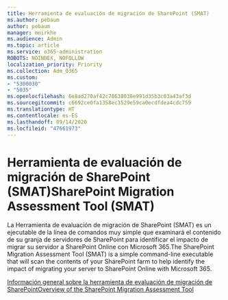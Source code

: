 ```yaml
---
title: Herramienta de evaluación de migración de SharePoint (SMAT)
ms.author: pebaum
author: pebaum
manager: mnirkhe
ms.audience: Admin
ms.topic: article
ms.service: o365-administration
ROBOTS: NOINDEX, NOFOLLOW
localization_priority: Priority
ms.collection: Adm_O365
ms.custom:
- "5300030"
- "5035"
ms.openlocfilehash: 6e8ad270af42c78638038e991d35b3c03a43af3d
ms.sourcegitcommit: c6692ce0fa1358ec3529e59ca0ecdfdea4cdc759
ms.translationtype: HT
ms.contentlocale: es-ES
ms.lasthandoff: 09/14/2020
ms.locfileid: "47661973"
---
```

# <a name="sharepoint-migration-assessment-tool-smat"></a><span data-ttu-id="e54d2-102">Herramienta de evaluación de migración de SharePoint (SMAT)</span><span class="sxs-lookup"><span data-stu-id="e54d2-102">SharePoint Migration Assessment Tool (SMAT)</span></span>

<span data-ttu-id="e54d2-103">La Herramienta de evaluación de migración de SharePoint (SMAT) es un ejecutable de la línea de comandos muy simple que examinará el contenido de su granja de servidores de SharePoint para identificar el impacto de migrar su servidor a SharePoint Online con Microsoft 365.</span><span class="sxs-lookup"><span data-stu-id="e54d2-103">The SharePoint Migration Assessment Tool (SMAT) is a simple command-line executable that will scan the contents of your SharePoint farm to help identify the impact of migrating your server to SharePoint Online with Microsoft 365.</span></span>

[<span data-ttu-id="e54d2-104">Información general sobre la herramienta de evaluación de migración de SharePoint</span><span class="sxs-lookup"><span data-stu-id="e54d2-104">Overview of the SharePoint Migration Assessment Tool</span></span>](https://docs.microsoft.com/sharepointmigration/overview-of-the-sharepoint-migration-assessment-tool)
